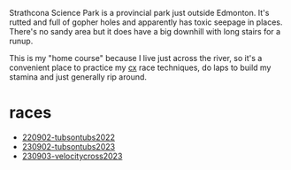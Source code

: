 Strathcona Science Park is a provincial park just outside Edmonton. It's rutted and full of gopher holes and apparently has toxic seepage in places. There's no sandy area but it does have a big downhill with long stairs for a runup.

This is my "home course" because I live just across the river, so it's a convenient place to practice my [cx](../cx.md) race techniques, do laps to build my stamina and just generally rip around.
# races

* [220902-tubsontubs2022](/220902-tubsontubs2022.md)
* [230902-tubsontubs2023](/230902-tubsontubs2023.md)
* [230903-velocitycross2023](/230903-velocitycross2023.md)